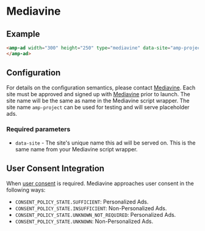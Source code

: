 <!---
Copyright 2016 The AMP HTML Authors. All Rights Reserved.

Licensed under the Apache License, Version 2.0 (the "License");
you may not use this file except in compliance with the License.
You may obtain a copy of the License at

      http://www.apache.org/licenses/LICENSE-2.0

Unless required by applicable law or agreed to in writing, software
distributed under the License is distributed on an "AS-IS" BASIS,
WITHOUT WARRANTIES OR CONDITIONS OF ANY KIND, either express or implied.
See the License for the specific language governing permissions and
limitations under the License.
-->

# Mediavine

## Example

```html
<amp-ad width="300" height="250" type="mediavine" data-site="amp-project">
</amp-ad>
```

## Configuration

For details on the configuration semantics, please contact [Mediavine](http://www.mediavine.com). Each site must be approved and signed up with [Mediavine](http://www.mediavine.com) prior to launch. The site name will be the same as name in the Mediavine script wrapper. The site name `amp-project` can be used for testing and will serve placeholder ads.

### Required parameters

-   `data-site` - The site's unique name this ad will be served on. This is the same name from your Mediavine script wrapper.

## User Consent Integration

When [user consent](https://github.com/ampproject/amphtml/blob/main/extensions/amp-consent/amp-consent.md#blocking-behaviors) is required. Mediavine approaches user consent in the following ways:

-   `CONSENT_POLICY_STATE.SUFFICIENT`: Personalized Ads.
-   `CONSENT_POLICY_STATE.INSUFFICIENT`: Non-Personalized Ads.
-   `CONSENT_POLICY_STATE.UNKNOWN_NOT_REQUIRED`: Personalized Ads.
-   `CONSENT_POLICY_STATE.UNKNOWN`: Non-Personalized Ads.
